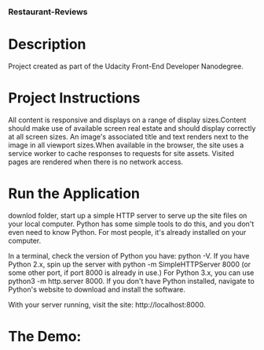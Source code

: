 
### Restaurant-Reviews
# Description
Project created as part of the Udacity Front-End Developer Nanodegree.
# Project Instructions
All content is responsive and displays on a range of display sizes.Content should make use of available screen real estate and should display correctly at all screen sizes. An image's associated title and text renders next to the image in all viewport sizes.When available in the browser, the site uses a service worker to cache responses to requests for site assets. Visited pages are rendered when there is no network access.

# Run the Application

downlod  folder, start up a simple HTTP server to serve up the site files on your local computer. Python has some simple tools to do this, and you don't even need to know Python. For most people, it's already installed on your computer.

In a terminal, check the version of Python you have: python -V. If you have Python 2.x, spin up the server with python -m SimpleHTTPServer 8000 (or some other port, if port 8000 is already in use.) For Python 3.x, you can use python3 -m http.server 8000. If you don't have Python installed, navigate to Python's website to download and install the software.

With your server running, visit the site: http://localhost:8000.

# The Demo:
